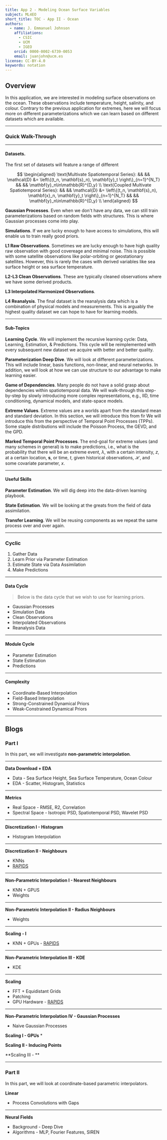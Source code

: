 ```yaml
---
title: App 2 - Modeling Ocean Surface Variables
subject: ML4EO
short_title: TOC - App II - Ocean
authors:
  - name: J. Emmanuel Johnson
    affiliations:
      - CSIC
      - UCM
      - IGEO
    orcid: 0000-0002-6739-0053
    email: juanjohn@ucm.es
license: CC-BY-4.0
keywords: notation
---
```



## Overview

In this application, we are interested in modeling surface observations on the ocean.
These observations include temperature, height, salinity, and colour.
Contrary to the previous application for extremes, here we will focus more on different parameterizations which we can learn based on different datasets which are available.

*** 
### Quick Walk-Through

***
#### **Datasets**.
The first set of datasets will feature a range of different

$$
\begin{aligned}
\text{Multivate Spatiotemporal Series}: && &&
\mathcal{D} &= \left\{(t_n, \mathbf{s}_n), \mathbf{y}_t \right\}_{n=1}^{N_T} && &&
\mathbf{y}_n\in\mathbb{R}^{D_y} \\
\text{Coupled Multivate Spatiotemporal Series}: && &&
\mathcal{D} &= 
\left\{(t_n, \mathbf{s}_n), \mathbf{x}_n, \mathbf{y}_t \right\}_{n=1}^{N_T} 
&& &&
\mathbf{y}_n\in\mathbb{R}^{D_y} \\
\end{aligned}
$$


**Gaussian Processes**.
Even when we don't have any data, we can still train parameterizations based on random fields with structures.
This is where Gaussian processes come into play.

**Simulations**.
If we are lucky enough to have access to simulations, this will enable us to train really good priors.

**L1 Raw Observations**.
Sometimes we are lucky enough to have high quality raw observation with good covereage and minimal noise.
This is possible with some satellite observations like polar-orbiting or geostationary satellites.
However, this is rarely the cases with derived variables like sea surface height or sea surface temperature.

**L2-L3 Clean Observations**.
These are typically cleaned observations where we have some derived products.

**L3 Interpolated Harmonized Observations**.

**L4 Reanalysis**.
The final dataset is the reanalysis data which is a combination of physical models and measurements.
This is arguably the highest quality dataset we can hope to have for learning models.


***
#### **Sub-Topics**

**Learning Cycle**.
We will implement the recursive learning cycle: Data, Learning, Estimation, & Predictions.
This cycle will be reimplemented with every subsequent new dataset we acquire with better and better quality.

**Parameterization Deep Dive**.
We will look at different parameterizations.
This will include linear, basis functions, non-linear, and neural networks.
In addition, we will look at how we can use structure to our advantage to make learning easier.



**Game of Dependencies**.
Many people do not have a solid grasp about dependencies within spatiotemporal data.
We will walk-through this step-by-step by slowly introducing more complex representations, e.g., IID, time conditioning, dynamical models, and state-space models.

**Extreme Values**.
Extreme values are a worlds apart from the standard mean and standard deviation.
In this section, we will introduce this from fir
We will introduce this from the perspective of Temporal Point Processes (TPPs).
Some staple distributions will include the Poisson Process, the GEVD, and the GPD.

**Marked Temporal Point Processes**.
The end-goal for extreme values (and many schemes in general) is to make predictions, i.e., what is the probability that there will be an extreme event, $\lambda$, with a certain intensity, $z$, at a certain location, $\mathbf{s}$, or time, $t$, given historical observations, $\mathcal{H}$, and some covariate parameter, $x$.


***
#### **Useful Skills**

**Parameter Estimation**.
We will dig deep into the data-driven learning playbook.

**State Estimation**.
We will be looking at the greats from the field of data assimilation.

**Transfer Learning**.
We will be reusing components as we repeat the same process over and over again.

***
### Cyclic

1. Gather Data
2. Learn Prior via Parameter Estimation
3. Estimate State via Data Assimilation
4. Make Predictions

***
#### Data Cycle

> Below is the data cycle that we wish to use for learning priors.

* Gaussian Processes
* Simulation Data
* Clean Observations
* Interpolated Observations
* Reanalysis Data

***
#### Module Cycle

* Parameter Estimation
* State Estimation
* Predictions

***
#### Complexity

* Coordinate-Based Interpolation
* Field-Based Interpolation
* Strong-Constrained Dynamical Priors
* Weak-Constrained Dynamical Priors


***
## Blogs

### Part I

In this part, we will investigate **non-parametric interpolation**.

***
**Data Download + EDA**
* Data - Sea Surface Height, Sea Surface Temperature, Ocean Colour
* EDA - Scatter, Histogram, Statistics

***
**Metrics**
* Real Space - RMSE, R2, Correlation
* Spectral Space - Isotropic PSD, Spatiotemporal PSD, Wavelet PSD

***
**Discretization I - Histogram**
* Histogram Interpolation

***
**Discretization II - Neighbours**
* KNNs 
* [RAPIDS](https://docs.rapids.ai/api/cuml/stable/api/#id33)

***
**Non-Parametric Interpolation I - Nearest Neighbours**
* KNN + GPUS
* Weights

***
**Non-Parametric Interpolation II - Radius Neighbours**
* Weights

***
**Scaling - I**
* KNN + GPUs - [RAPIDS](https://docs.rapids.ai/api/cuml/stable/api/#nearest-neighbors)

***
**Non-Parametric Interpolation III - KDE**
* KDE

***
**Scaling**
* FFT + Equidistant Grids
* Patching
* GPU Hardware - [RAPIDS](https://docs.rapids.ai/api/cuml/stable/api/#kernel-density-estimation)

***
**Non-Parametric Interpolation IV - Gaussian Processes**
* Naive Gaussian Processes


**Scaling I - GPUs**
* 

**Scaling II - Inducing Points**


**Scaling III - **

***
### Part II

In this part, we will look at coordinate-based parametric interpolators.

**Linear**
* Process Convolutions with Gaps

***
**Neural Fields**
* Background - Deep Dive
* Algorithms - MLP, Fourier Features, SIREN